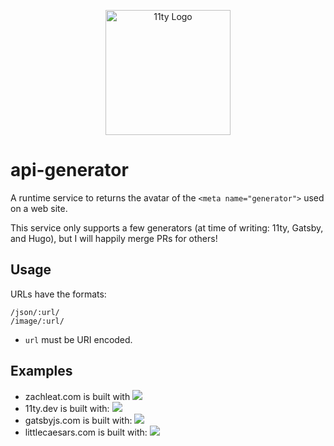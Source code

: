 <p align="center"><img src="https://www.11ty.dev/img/logo-github.svg" width="200" height="200" alt="11ty Logo"></p>

# api-generator

A runtime service to returns the avatar of the `<meta name="generator">` used on a web site.

This service only supports a few generators (at time of writing: 11ty, Gatsby, and Hugo), but I will happily merge PRs for others!

## Usage

URLs have the formats:

```
/json/:url/
/image/:url/
```

* `url` must be URI encoded.

## Examples

* zachleat.com is built with <img src="https://v1.generator.11ty.dev/image/https%3A%2F%2Fwww.zachleat.com/">
* 11ty.dev is built with: <img src="https://v1.generator.11ty.dev/image/https%3A%2F%2Fwww.11ty.dev/">
* gatsbyjs.com is built with: <img src="https://v1.generator.11ty.dev/image/https%3A%2F%2Fwww.gatsbyjs.com/">
* littlecaesars.com is built with: <img src="https://v1.generator.11ty.dev/image/https%3A%2F%2Flittlecaesars.com%2Fen-us%2F/">
